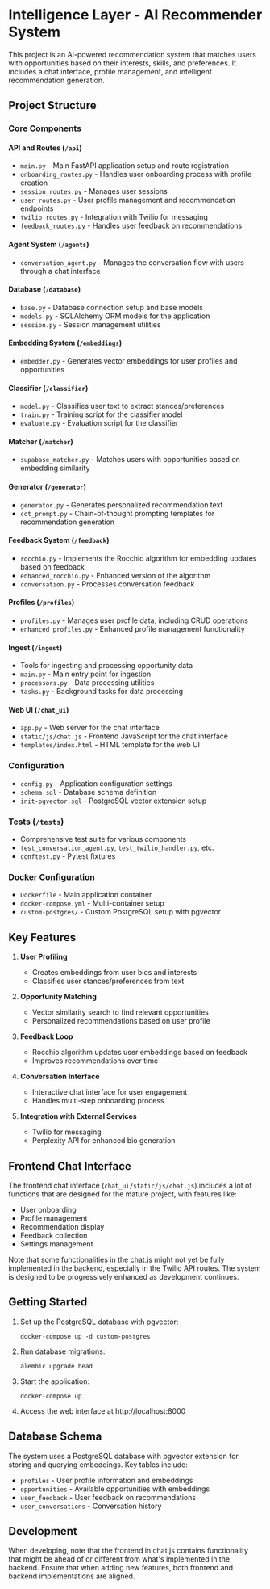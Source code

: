 # Intelligence Layer - AI Recommender System

This project is an AI-powered recommendation system that matches users with opportunities based on their interests, skills, and preferences. It includes a chat interface, profile management, and intelligent recommendation generation.

## Project Structure

### Core Components

#### API and Routes (`/api`)
- `main.py` - Main FastAPI application setup and route registration
- `onboarding_routes.py` - Handles user onboarding process with profile creation
- `session_routes.py` - Manages user sessions
- `user_routes.py` - User profile management and recommendation endpoints
- `twilio_routes.py` - Integration with Twilio for messaging
- `feedback_routes.py` - Handles user feedback on recommendations

#### Agent System (`/agents`)
- `conversation_agent.py` - Manages the conversation flow with users through a chat interface

#### Database (`/database`)
- `base.py` - Database connection setup and base models
- `models.py` - SQLAlchemy ORM models for the application
- `session.py` - Session management utilities

#### Embedding System (`/embeddings`)
- `embedder.py` - Generates vector embeddings for user profiles and opportunities

#### Classifier (`/classifier`)
- `model.py` - Classifies user text to extract stances/preferences
- `train.py` - Training script for the classifier model
- `evaluate.py` - Evaluation script for the classifier

#### Matcher (`/matcher`)
- `supabase_matcher.py` - Matches users with opportunities based on embedding similarity

#### Generator (`/generator`)
- `generator.py` - Generates personalized recommendation text
- `cot_prompt.py` - Chain-of-thought prompting templates for recommendation generation

#### Feedback System (`/feedback`)
- `rocchio.py` - Implements the Rocchio algorithm for embedding updates based on feedback
- `enhanced_rocchio.py` - Enhanced version of the algorithm
- `conversation.py` - Processes conversation feedback

#### Profiles (`/profiles`)
- `profiles.py` - Manages user profile data, including CRUD operations
- `enhanced_profiles.py` - Enhanced profile management functionality

#### Ingest (`/ingest`)
- Tools for ingesting and processing opportunity data
- `main.py` - Main entry point for ingestion
- `processors.py` - Data processing utilities
- `tasks.py` - Background tasks for data processing

#### Web UI (`/chat_ui`)
- `app.py` - Web server for the chat interface
- `static/js/chat.js` - Frontend JavaScript for the chat interface
- `templates/index.html` - HTML template for the web UI

### Configuration
- `config.py` - Application configuration settings
- `schema.sql` - Database schema definition
- `init-pgvector.sql` - PostgreSQL vector extension setup

### Tests (`/tests`)
- Comprehensive test suite for various components
- `test_conversation_agent.py`, `test_twilio_handler.py`, etc.
- `conftest.py` - Pytest fixtures

### Docker Configuration
- `Dockerfile` - Main application container
- `docker-compose.yml` - Multi-container setup
- `custom-postgres/` - Custom PostgreSQL setup with pgvector

## Key Features

1. **User Profiling**
   - Creates embeddings from user bios and interests
   - Classifies user stances/preferences from text

2. **Opportunity Matching**
   - Vector similarity search to find relevant opportunities
   - Personalized recommendations based on user profile

3. **Feedback Loop**
   - Rocchio algorithm updates user embeddings based on feedback
   - Improves recommendations over time

4. **Conversation Interface**
   - Interactive chat interface for user engagement
   - Handles multi-step onboarding process

5. **Integration with External Services**
   - Twilio for messaging
   - Perplexity API for enhanced bio generation

## Frontend Chat Interface

The frontend chat interface (`chat_ui/static/js/chat.js`) includes a lot of functions that are designed for the mature project, with features like:
- User onboarding
- Profile management
- Recommendation display
- Feedback collection
- Settings management

Note that some functionalities in the chat.js might not yet be fully implemented in the backend, especially in the Twilio API routes. The system is designed to be progressively enhanced as development continues.

## Getting Started

1. Set up the PostgreSQL database with pgvector:
   ```
   docker-compose up -d custom-postgres
   ```

2. Run database migrations:
   ```
   alembic upgrade head
   ```

3. Start the application:
   ```
   docker-compose up
   ```

4. Access the web interface at http://localhost:8000

## Database Schema

The system uses a PostgreSQL database with pgvector extension for storing and querying embeddings. Key tables include:
- `profiles` - User profile information and embeddings
- `opportunities` - Available opportunities with embeddings
- `user_feedback` - User feedback on recommendations
- `user_conversations` - Conversation history

## Development

When developing, note that the frontend in chat.js contains functionality that might be ahead of or different from what's implemented in the backend. Ensure that when adding new features, both frontend and backend implementations are aligned.